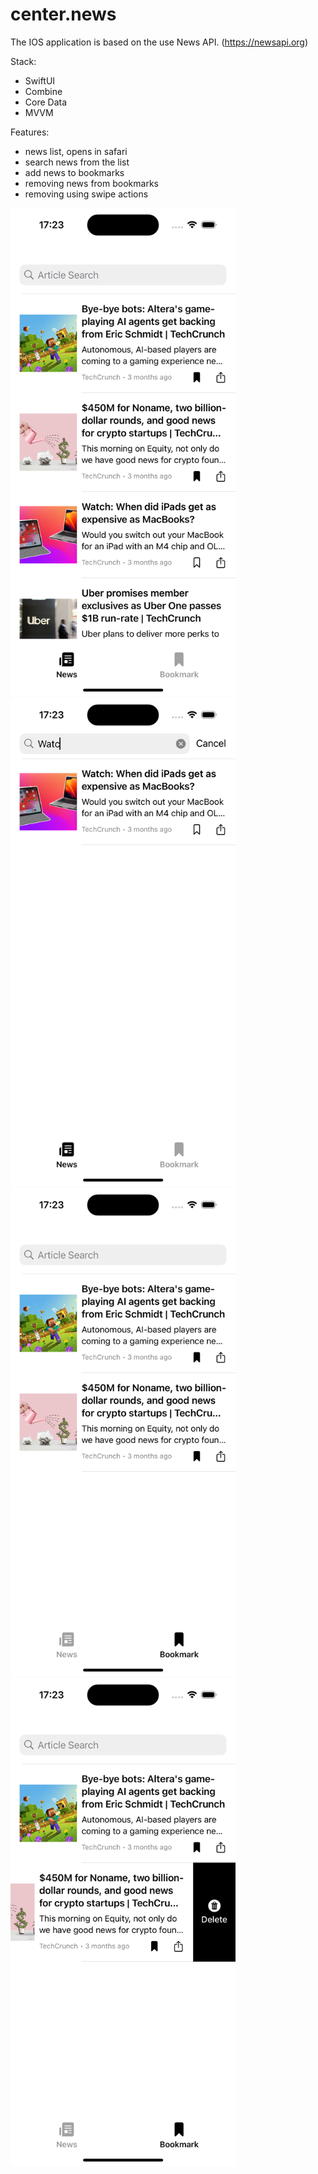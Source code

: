 # center.news

The IOS application is based on the use News API. (https://newsapi.org)

Stack:
- SwiftUI
- Combine
- Core Data
- MVVM

Features:
- news list, opens in safari
- search news from the list
- add news to bookmarks
- removing news from bookmarks
- removing using swipe actions

<img src="https://github.com/Constantine1995/center.news/blob/main/News/MediaGithub/Screen_0.png" alt="drawing" width="360" hight="640"/>

<img src="https://github.com/Constantine1995/center.news/blob/main/News/MediaGithub/Screen_1.png" alt="drawing" width="360" hight="640"/>

<img src="https://github.com/Constantine1995/center.news/blob/main/News/MediaGithub/Screen_2.png" alt="drawing" width="360" hight="640"/>

<img src="https://github.com/Constantine1995/center.news/blob/main/News/MediaGithub/Screen_3.png" alt="drawing" width="360" hight="640"/>

